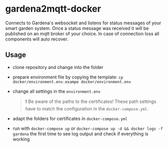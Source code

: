 # gardena2mqtt-docker
Connects to Gardena's websocket and listens for status messages of your smart garden system. Once a status message
was received it will be published on an mqtt broker of your choice. In case of connection loss all components 
will auto recover.
## Usage
- clone repository and change into the folder
- prepare environment file by copying the template: ```cp docker/environment.env.exampe docker/environment.env```
- change all settings in the ```environment.env```
   
    > :exclamation: Be aware of the paths to the certificates! These path settings have to match the configuration in the 
```docker-compose.yml```.
- adapt the folders for certificates in ```docker-compose.yml```
- run with ```docker-compose up``` or ```docker-compose up -d && docker logs -f gardena``` the first time to see log 
output and check if everything is working